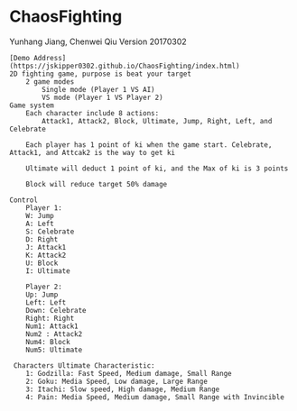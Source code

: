 # ChaosFighting
Yunhang Jiang, Chenwei Qiu Version 20170302
    

    [Demo Address](https://jskipper0302.github.io/ChaosFighting/index.html)
    2D fighting game, purpose is beat your target
        2 game modes
            Single mode (Player 1 VS AI)
            VS mode (Player 1 VS Player 2)
    Game system
        Each character include 8 actions:
            Attack1, Attack2, Block, Ultimate, Jump, Right, Left, and Celebrate
            
        Each player has 1 point of ki when the game start. Celebrate, Attack1, and Attcak2 is the way to get ki
        
        Ultimate will deduct 1 point of ki, and the Max of ki is 3 points
        
        Block will reduce target 50% damage
        
    Control
        Player 1:
        W: Jump
        A: Left
        S: Celebrate
        D: Right
        J: Attack1
        K: Attack2
        U: Block
        I: Ultimate
        
        Player 2:
        Up: Jump
        Left: Left
        Down: Celebrate
        Right: Right
        Num1: Attack1
        Num2 : Attack2
        Num4: Block
        Num5: Ultimate
     
     Characters Ultimate Characteristic:
        1: Godzilla: Fast Speed, Medium damage, Small Range
        2: Goku: Media Speed, Low damage, Large Range
        3: Itachi: Slow speed, High damage, Medium Range
        4: Pain: Media Speed, Medium damage, Small Range with Invincible